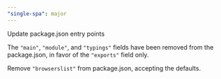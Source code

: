 ```yaml
---
"single-spa": major
---
```


Update package.json entry points

The `"main"`, `"module"`, and `"typings"` fields have been removed from the package.json, in favor of the `"exports"` field only.

Remove `"browserslist"` from package.json, accepting the defaults.
